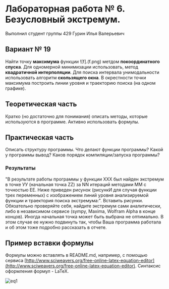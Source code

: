 # Лабораторная работа № 6. Безусловный экстремум.

Выполнил студент группы 429 
Гурин Илья Валерьевич

## Вариант № 19
Найти точку **максимума** функции
![f].(f.png)
метдом **покоординатного спуска**. Для одномерной минимизации использовать, метод **квадратичной интерполяции**. Для поиска интервала унимодальности использовать алгоритм **скользящего окна**. В окрестности точки максимума построить линии уровня и траекторию поиска (на одном графике).

## Теоретическая часть
Кратко (но достаточно для понимания) описать методы, которые используются в программе. Активно использовать формулы.

## Практическая часть
Описать структуру программы. Что делают функции программы? Какой у программы вывод? Каков порядок компиляции/запуска программы?

### Результаты
"В результате работы программы у функции ХХХ был найден экстремум в точке УУ (начальная точка ZZ) за NN итераций методами MM с точностью EE. Ниже приведен рисунок (рисункИ для случая функции трех переменных) с изображением линий уровня анализируемой функции и траектория поиска экстремума:".
Вставить рисунки. Обязательно проверяйте себя, найдите экстремум сами аналитически, либо в независимом сервисе (sympy, Maxima, Wolfram Alpha в конце концов). Иногда начальная точка может быть выбрана не оптимально. В этом случае ее нужно подвинуть так, чтобы Ваша программа работала и об этом тоже подробно рассказать в отчете.

## Пример вставки формулы
Формулы можно вставлять в README.md, например, с помощью сервиса [http://www.sciweavers.org/free-online-latex-equation-editor](http://www.sciweavers.org/free-online-latex-equation-editor). Синтаксис оформления формул - LaTeX.  

![eq1](eq1.png)
